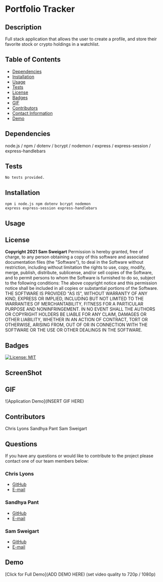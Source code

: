 # __Portfolio Tracker__
## __Description__
Full stack application that allows the user to create a profile, and store their favorite stock or crypto holdings in a watchlist.
## __Table of Contents__
* [Dependencies](#dependencies)
* [Installation](#installation)
* [Usage](#usage)
* [Tests](#tests)
* [License](#license)
* [Badges](#badges)
* [GIF](#gif)
* [Contributors](#contributors)
* [Contact Information](#questions)
* [Demo](#demo)
## __Dependencies__
node.js / npm / dotenv / bcrypt / nodemon / 
express / express-session / express-handlebars 

## __Tests__
    No tests provided.
## __Installation__ 
    npm i node.js npm dotenv bcrypt nodemon 
    express express-session express-handlebars 

## __Usage__

## __License__
__Copyright 2021 Sam Sweigart__
Permission is hereby granted, free of charge, to any person obtaining a copy of this software and associated documentation files (the "Software"), to deal in the Software without restriction, including without limitation the rights to use, copy, modify, merge, publish, distribute, sublicense, and/or sell copies of the Software, and to permit persons to whom the Software is furnished to do so, subject to the following conditions:
The above copyright notice and this permission notice shall be included in all copies or substantial portions of the Software.
THE SOFTWARE IS PROVIDED "AS IS", WITHOUT WARRANTY OF ANY KIND, EXPRESS OR IMPLIED, INCLUDING BUT NOT LIMITED TO THE WARRANTIES OF MERCHANTABILITY, FITNESS FOR A PARTICULAR PURPOSE AND NONINFRINGEMENT. IN NO EVENT SHALL THE AUTHORS OR COPYRIGHT HOLDERS BE LIABLE FOR ANY CLAIM, DAMAGES OR OTHER LIABILITY, WHETHER IN AN ACTION OF CONTRACT, TORT OR OTHERWISE, ARISING FROM, OUT OF OR IN CONNECTION WITH THE SOFTWARE OR THE USE OR OTHER DEALINGS IN THE SOFTWARE.
## __Badges__
[![License: MIT](https://img.shields.io/badge/License-MIT-hotpink.svg)](https://opensource.org/licenses/MIT)
## __ScreenShot__
## __GIF__
![Application Demo](INSERT GIF HERE)
## __Contributors__
Chris Lyons
Sandhya Pant
Sam Sweigart
## __Questions__
If you have any questions or would like to contribute to the project please contact one of our team members below:
### __Chris Lyons__
* [GitHub](https://github.com/chrislyons2886)
* [E-mail](mailto:chrislyons2886@gmail.com)
### __Sandhya Pant__
* [GitHub](https://github.com/spant179)
* [E-mail](mailto:spant179@gmail.com)
### __Sam Sweigart__
* [GitHub](https://github.com/gamgee-em)
* [E-mail](mailto:samuel.sweigart@gmail.com)

## __Demo__
[Click for Full Demo](ADD DEMO HERE) (set video quality to 720p / 1080p)